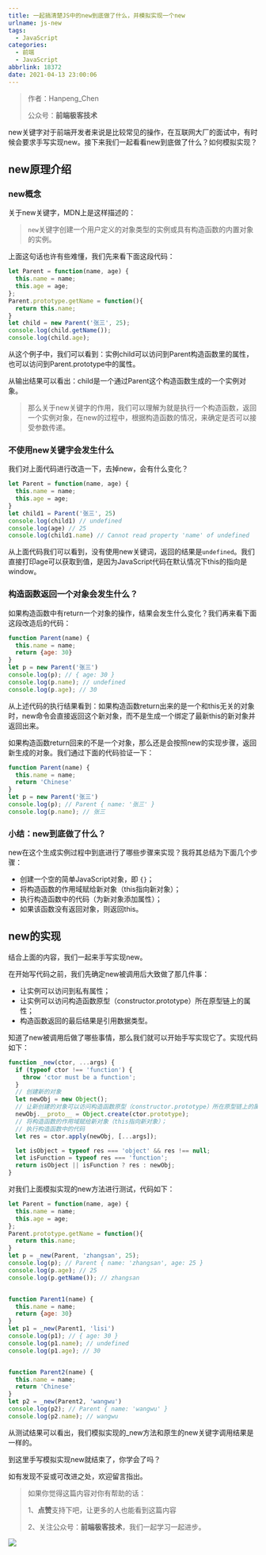 ```yaml
---
title: 一起搞清楚JS中的new到底做了什么，并模拟实现一个new
urlname: js-new
tags:
  - JavaScript
categories:
  - 前端
  - JavaScript
abbrlink: 18372
date: 2021-04-13 23:00:06
---
```


> 作者：Hanpeng_Chen
>
> 公众号：**前端极客技术**

new关键字对于前端开发者来说是比较常见的操作，在互联网大厂的面试中，有时候会要求手写实现new。接下来我们一起看看new到底做了什么？如何模拟实现？

## new原理介绍

### new概念
关于new关键字，MDN上是这样描述的：

> `new`关键字创建一个用户定义的对象类型的实例或具有构造函数的内置对象的实例。

上面这句话也许有些难懂，我们先来看下面这段代码：

```js
let Parent = function(name, age) {
  this.name = name;
  this.age = age;
};
Parent.prototype.getName = function(){
  return this.name;
}
let child = new Parent('张三', 25);
console.log(child.getName());
console.log(child.age);
```

从这个例子中，我们可以看到：实例child可以访问到Parent构造函数里的属性，也可以访问到Parent.prototype中的属性。

从输出结果可以看出：child是一个通过Parent这个构造函数生成的一个实例对象。

> 那么关于new关键字的作用，我们可以理解为就是执行一个构造函数，返回一个实例对象，在new的过程中，根据构造函数的情况，来确定是否可以接受参数传递。


### 不使用new关键字会发生什么
我们对上面代码进行改造一下，去掉new，会有什么变化？

```js
let Parent = function(name, age) {
  this.name = name;
  this.age = age;
}
let child1 = Parent('张三', 25)
console.log(child1) // undefined
console.log(age) // 25
console.log(child1.name) // Cannot read property 'name' of undefined
```

从上面代码我们可以看到，没有使用new关键词，返回的结果是`undefined`。我们直接打印age可以获取到值，是因为JavaScript代码在默认情况下this的指向是window。


### 构造函数返回一个对象会发生什么？
如果构造函数中有return一个对象的操作，结果会发生什么变化？我们再来看下面这段改造后的代码：

```js
function Parent(name) {
  this.name = name;
  return {age: 30}
}
let p = new Parent('张三')
console.log(p); // { age: 30 }
console.log(p.name); // undefined
console.log(p.age); // 30
```

从上述代码的执行结果看到：如果构造函数return出来的是一个和this无关的对象时，new命令会直接返回这个新对象，而不是生成一个绑定了最新this的新对象并返回出来。

如果构造函数return回来的不是一个对象，那么还是会按照new的实现步骤，返回新生成的对象。我们通过下面的代码验证一下：
```js
function Parent(name) {
  this.name = name;
  return 'Chinese'
}
let p = new Parent('张三')
console.log(p); // Parent { name: '张三' }
console.log(p.name); // 张三
```

### 小结：new到底做了什么？
new在这个生成实例过程中到底进行了哪些步骤来实现？我将其总结为下面几个步骤：

- 创建一个空的简单JavaScript对象，即 `{}`；
- 将构造函数的作用域赋给新对象（this指向新对象）；
- 执行构造函数中的代码（为新对象添加属性）；
- 如果该函数没有返回对象，则返回this。



## new的实现
结合上面的内容，我们一起来手写实现new。

在开始写代码之前，我们先确定new被调用后大致做了那几件事：

- 让实例可以访问到私有属性；
- 让实例可以访问构造函数原型（constructor.prototype）所在原型链上的属性；
- 构造函数返回的最后结果是引用数据类型。

知道了new被调用后做了哪些事情，那么我们就可以开始手写实现它了。实现代码如下：

```js
function _new(ctor, ...args) {
  if (typeof ctor !== 'function') {
    throw 'ctor must be a function';
  }
  // 创建新的对象
  let newObj = new Object();
  // 让新创建的对象可以访问构造函数原型（constructor.prototype）所在原型链上的属性；
  newObj.__proto__ = Object.create(ctor.prototype);
  // 将构造函数的作用域赋给新对象（this指向新对象）；
  // 执行构造函数中的代码
  let res = ctor.apply(newObj, [...args]);

  let isObject = typeof res === 'object' && res !== null;
  let isFunction = typeof res === 'function';
  return isObject || isFunction ? res : newObj;
}
```

对我们上面模拟实现的new方法进行测试，代码如下：
```js
let Parent = function(name, age) {
  this.name = name;
  this.age = age;
};
Parent.prototype.getName = function(){
  return this.name;
}
let p = _new(Parent, 'zhangsan', 25);
console.log(p); // Parent { name: 'zhangsan', age: 25 }
console.log(p.age); // 25 
console.log(p.getName()); // zhangsan


function Parent1(name) {
  this.name = name;
  return {age: 30}
}
let p1 = _new(Parent1, 'lisi')
console.log(p1); // { age: 30 }
console.log(p1.name); // undefined
console.log(p1.age); // 30


function Parent2(name) {
  this.name = name;
  return 'Chinese'
}
let p2 = _new(Parent2, 'wangwu')
console.log(p2); // Parent { name: 'wangwu' }
console.log(p2.name); // wangwu
```

从测试结果可以看出，我们模拟实现的_new方法和原生的new关键字调用结果是一样的。

到这里手写模拟实现new就结束了，你学会了吗？

如有发现不妥或可改进之处，欢迎留言指出。


> 如果你觉得这篇内容对你有帮助的话：
>
> 1、**点赞**支持下吧，让更多的人也能看到这篇内容
>
> 2、关注公众号：**前端极客技术**，我们一起学习一起进步。


![](https://gitee.com/HanpengChen/blog-images/raw/master/%E5%89%8D%E7%AB%AF%E6%9E%81%E5%AE%A2%E6%8A%80%E6%9C%AF%E4%BA%8C%E7%BB%B4%E7%A0%81.png)